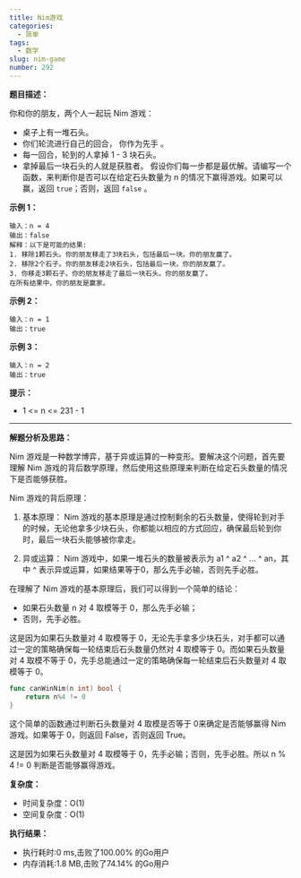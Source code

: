 ```yaml
---
title: Nim游戏
categories:
  - 简单
tags:
  - 数学
slug: nim-game
number: 292
---
```


**题目描述：**

你和你的朋友，两个人一起玩 Nim 游戏：

- 桌子上有一堆石头。
- 你们轮流进行自己的回合， 你作为先手 。
- 每一回合，轮到的人拿掉 1 - 3 块石头。
- 拿掉最后一块石头的人就是获胜者。
假设你们每一步都是最优解。请编写一个函数，来判断你是否可以在给定石头数量为 n 的情况下赢得游戏。如果可以赢，返回 `true`；否则，返回 `false` 。

**示例 1：**
```
输入：n = 4
输出：false 
解释：以下是可能的结果:
1. 移除1颗石头。你的朋友移走了3块石头，包括最后一块。你的朋友赢了。
2. 移除2个石子。你的朋友移走2块石头，包括最后一块。你的朋友赢了。
3. 你移走3颗石子。你的朋友移走了最后一块石头。你的朋友赢了。
在所有结果中，你的朋友是赢家。
```

**示例 2：**
```
输入：n = 1
输出：true
```

**示例 3：**
```
输入：n = 2
输出：true
```

**提示：**
- 1 <= n <= 231 - 1

---
**解题分析及思路：**

Nim 游戏是一种数学博弈，基于异或运算的一种变形。要解决这个问题，首先要理解 Nim 游戏的背后数学原理，然后使用这些原理来判断在给定石头数量的情况下是否能够获胜。

Nim 游戏的背后原理：

1. 基本原理：
Nim 游戏的基本原理是通过控制剩余的石头数量，使得轮到对手的时候，无论他拿多少块石头，你都能以相应的方式回应，确保最后轮到你时，最后一块石头能够被你拿走。

2. 异或运算：
Nim 游戏中，如果一堆石头的数量被表示为 a1 ^ a2 ^ ... ^ an，其中 ^ 表示异或运算，如果结果等于0，那么先手必输，否则先手必胜。


在理解了 Nim 游戏的基本原理后，我们可以得到一个简单的结论：

- 如果石头数量 n 对 4 取模等于 0，那么先手必输；
- 否则，先手必胜。

这是因为如果石头数量对 4 取模等于 0，无论先手拿多少块石头，对手都可以通过一定的策略确保每一轮结束后石头数量仍然对 4 取模等于 0。而如果石头数量对 4 取模不等于 0，先手总能通过一定的策略确保每一轮结束后石头数量对 4 取模等于 0。

```go
func canWinNim(n int) bool {
	return n%4 != 0
}
```

这个简单的函数通过判断石头数量对 4 取模是否等于 0来确定是否能够赢得 Nim 游戏。如果等于 0，则返回 False，否则返回 True。

这是因为如果石头数量对 4 取模等于 0，先手必输；否则，先手必胜。所以 n % 4 != 0 判断是否能够赢得游戏。

**复杂度：**

- 时间复杂度：O(1)
- 空间复杂度：O(1)

**执行结果：**

- 执行耗时:0 ms,击败了100.00% 的Go用户
- 内存消耗:1.8 MB,击败了74.14% 的Go用户
